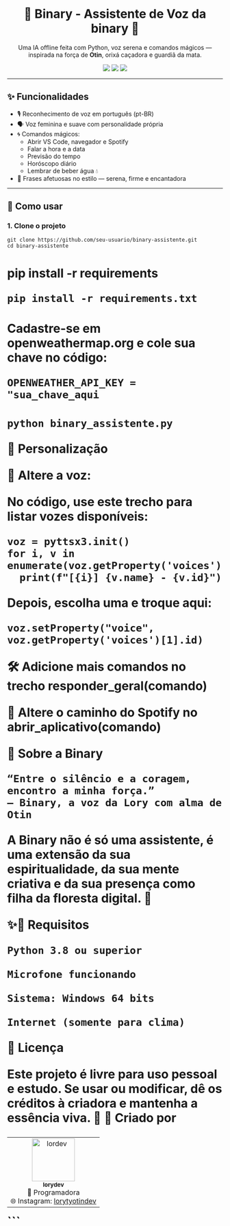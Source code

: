 <h1 align="center">🌿 Binary - Assistente de Voz da binary 🌿</h1>

<p align="center">
  Uma IA offline feita com Python, voz serena e comandos mágicos — inspirada na força de <strong>Otin</strong>, orixá caçadora e guardiã da mata.
</p>

<p align="center">
  <img src="https://img.shields.io/badge/voz-feminina-%23a3d2ca" />
  <img src="https://img.shields.io/badge/comandos-por%20voz-%2386BBD8" />
  <img src="https://img.shields.io/badge/estilo-místico-%23b2f7ef" />
</p>

---

## ✨ Funcionalidades

- 🎙️ Reconhecimento de voz em português (pt-BR)
- 🗣️ Voz feminina e suave com personalidade própria
- 🌀 Comandos mágicos:
  - Abrir VS Code, navegador e Spotify
  - Falar a hora e a data
  - Previsão do tempo
  - Horóscopo diário
  - Lembrar de beber água 💧
- 🌿 Frases afetuosas no estilo  — serena, firme e encantadora

---

## 🚀 Como usar

### 1. Clone o projeto

```
git clone https://github.com/seu-usuario/binary-assistente.git
cd binary-assistente
```
<h1 2. Instale as dependências </h1>

pip install -r requirements 

```
pip install -r requirements.txt
```

<h1 3. Configure sua chave da API do OpenWeather </h1>

Cadastre-se em openweathermap.org e cole sua chave no código: 

```
OPENWEATHER_API_KEY = "sua_chave_aqui
```

<h1 4. Execute a Binary </h1>


  ```
  python binary_assistente.py
```

🎨 Personalização

🔧 Altere a voz:

No código, use este trecho para listar vozes disponíveis:


  ``` import pyttsx3
voz = pyttsx3.init()
for i, v in enumerate(voz.getProperty('voices')):
    print(f"[{i}] {v.name} - {v.id}")

  ```

Depois, escolha uma e troque aqui:

  ```
voz.setProperty("voice", voz.getProperty('voices')[1].id)

  ```

🛠️ Adicione mais comandos no trecho responder_geral(comando)

🎵 Altere o caminho do Spotify no abrir_aplicativo(comando)


🌙 Sobre a Binary

    “Entre o silêncio e a coragem, encontro a minha força.”
    — Binary, a voz da Lory com alma de Otin

A Binary não é só uma assistente, é uma extensão da sua espiritualidade, da sua mente criativa e da sua presença como filha da floresta digital. 🌿

✨📁 Requisitos

    Python 3.8 ou superior

    Microfone funcionando

    Sistema: Windows 64 bits

    Internet (somente para clima)

📄 Licença

Este projeto é livre para uso pessoal e estudo.
Se usar ou modificar, dê os créditos à criadora e mantenha a essência viva. 🌿
💚 Criado por
<table> <tr> <td align="center"> <img src="https://avatars.githubusercontent.com/u/ramoslory" width="100px;" alt="lordev"/><br /> <sub><b>lorydev</b></sub><br /> 🧬 Programadora <br /> 🌐 Instagram: <a href="https://instagram.com/lorytyotindev">lorytyotindev</a> </td> </tr> </table> ```





